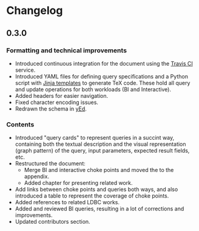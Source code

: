 # Changelog

## 0.3.0

### Formatting and technical improvements

* Introduced continuous integration for the document using the [Travis CI](https://travis-ci.org/ldbc/ldbc_snb_docs) service.
* Introduced YAML files for defining query specifications and a Python script with [Jinja templates](http://jinja.pocoo.org/) to generate TeX code. These hold all query and update operations for both workloads (BI and Interactive).
* Added headers for easier navigation.
* Fixed character encoding issues.
* Redrawn the schema in [yEd](https://www.yworks.com/products/yed).

### Contents

* Introduced "query cards" to represent queries in a succint way, containing both the textual description and the visual representation (graph pattern) of the query, input parameters, expected result fields, etc.
* Restructured the document:
  * Merge BI and interactive choke points and moved the to the appendix.
  * Added chapter for presenting related work.
* Add links between choke points and queries both ways, and also introduced a table to represent the coverage of choke points.
* Added references to related LDBC works.
* Added and reviewed BI queries, resulting in a lot of corrections and improvements.
* Updated contributors section.
